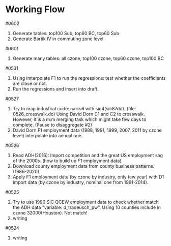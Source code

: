 # Working Flow

#0602 
1. Generate tables: top100 Sub, top60 BC, top60 Sub
2. Generate Bartik IV in commuting zone level

#0601
1. Generate many tables: all czone, top100 czone, top60 czone, top100 BC


#0531
1. Using imterpolate F1 to run the regressions: test whether the coefficients are close or not. 
2. Run the regressions and insert into draft. 


#0527
1. Try to map industrial code: naics6 with sic4(sic87dd). (file: 0526_crosswalk.do)
Using David Dorn C1 and C2 to crosswalk. 
However, it is a m:m merging task which might take few days to complete. (Pause to disaggregate #2) 
2. David Dorn F1 employment data (1988, 1991, 1999, 2007, 2011 by czone level) interpolate into annual one. 

#0526 
1. Read ADH(2016): Import competition and the great US employment sag of the 2000s. (how to build up F1 employment data)
2. Download county employment data from county business patterns. (1986-2020)
3. Apply F1 employment data (by czone by industry, only few year) with D1 import data (by czone by industry, nominal one from 1991-2014). 

#0525
1. Try to use 1990 SIC QCEW employment data to check whether match the ADH data "variable: d_tradeusch_pw". 
Using 10 counties include in czone 32000(Houston). Not match!
2. writing

#0524
1. writing




